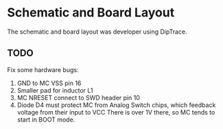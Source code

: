 # Schematic and Board Layout

The schematic and board layout was developer using DipTrace.

## TODO

Fix some hardware bugs:
1) GND to MC VSS pin 16
2) Smaller pad for inductor L1
3) MC NRESET connect to SWD header pin 10
4) Diode D4 must protect MC from Analog Switch chips, which feedback voltage from their input to VCC
	There is over 1V there, so MC tends to start in BOOT mode. 
